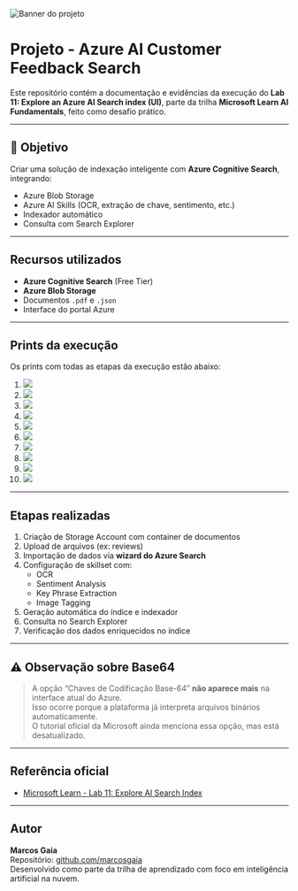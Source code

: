 ![Banner do projeto](./banner.png)


#  Projeto - Azure AI Customer Feedback Search

Este repositório contém a documentação e evidências da execução do **Lab 11: Explore an Azure AI Search index (UI)**, parte da trilha **Microsoft Learn AI Fundamentals**, feito como desafio prático.

---

## 📌 Objetivo

Criar uma solução de indexação inteligente com **Azure Cognitive Search**, integrando:
- Azure Blob Storage
- Azure AI Skills (OCR, extração de chave, sentimento, etc.)
- Indexador automático
- Consulta com Search Explorer

---

##  Recursos utilizados

- **Azure Cognitive Search** (Free Tier)
- **Azure Blob Storage**
- Documentos `.pdf` e `.json`
- Interface do portal Azure

---

##  Prints da execução

Os prints com todas as etapas da execução estão abaixo:

1. ![](./imagens/print1.png)
2. ![](./imagens/print2.png)
3. ![](./imagens/print3.png)
4. ![](./imagens/print4.png)
5. ![](./imagens/print5.png)
6. ![](./imagens/print6.png)
7. ![](./imagens/print7.png)
8. ![](./imagens/print8.png)
9. ![](./imagens/print9.png)
10. ![](./imagens/print10.png)

---

##  Etapas realizadas

1. Criação de Storage Account com container de documentos
2. Upload de arquivos (ex: reviews)
3. Importação de dados via **wizard do Azure Search**
4. Configuração de skillset com:
   - OCR
   - Sentiment Analysis
   - Key Phrase Extraction
   - Image Tagging
5. Geração automática do índice e indexador
6. Consulta no Search Explorer
7. Verificação dos dados enriquecidos no índice

---

## ⚠ Observação sobre Base64

> A opção “Chaves de Codificação Base-64” **não aparece mais** na interface atual do Azure.  
> Isso ocorre porque a plataforma já interpreta arquivos binários automaticamente.  
> O tutorial oficial da Microsoft ainda menciona essa opção, mas está desatualizado.

---

##  Referência oficial

- [Microsoft Learn - Lab 11: Explore AI Search Index](https://microsoftlearning.github.io/mslearn-ai-fundamentals/Instructions/Labs/11-ai-search.html)

---

##  Autor

**Marcos Gaia**  
Repositório: [github.com/marcosgaia](https://github.com/marcosgaia)  
Desenvolvido como parte da trilha de aprendizado com foco em inteligência artificial na nuvem.
